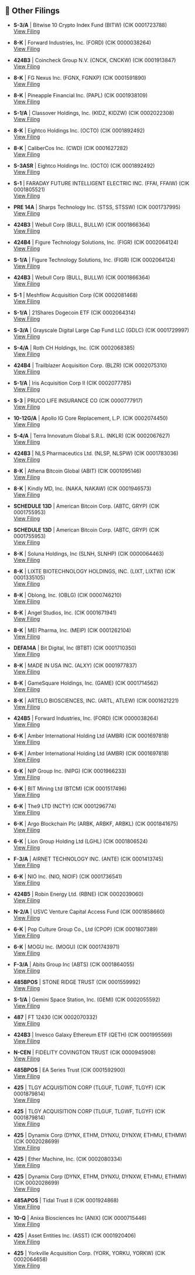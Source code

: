 ## 📁 Other Filings

- **S-3/A** | Bitwise 10 Crypto Index Fund  (BITW)  (CIK 0001723788)  
  [View Filing](https://www.sec.gov/Archives/edgar/data/1723788/000121390025086574/0001213900-25-086574-index.htm)

- **8-K** | Forward Industries, Inc.  (FORD)  (CIK 0000038264)  
  [View Filing](https://www.sec.gov/Archives/edgar/data/38264/000168316825006838/0001683168-25-006838-index.htm)

- **424B3** | Coincheck Group N.V.  (CNCK, CNCKW)  (CIK 0001913847)  
  [View Filing](https://www.sec.gov/Archives/edgar/data/1913847/000121390025086398/0001213900-25-086398-index.htm)

- **8-K** | FG Nexus Inc.  (FGNX, FGNXP)  (CIK 0001591890)  
  [View Filing](https://www.sec.gov/Archives/edgar/data/1591890/000164117225027004/0001641172-25-027004-index.htm)

- **8-K** | Pineapple Financial Inc.  (PAPL)  (CIK 0001938109)  
  [View Filing](https://www.sec.gov/Archives/edgar/data/1938109/000164117225027066/0001641172-25-027066-index.htm)

- **S-1/A** | Classover Holdings, Inc.  (KIDZ, KIDZW)  (CIK 0002022308)  
  [View Filing](https://www.sec.gov/Archives/edgar/data/2022308/000147793225006650/0001477932-25-006650-index.htm)

- **8-K** | Eightco Holdings Inc.  (OCTO)  (CIK 0001892492)  
  [View Filing](https://www.sec.gov/Archives/edgar/data/1892492/000149315225013003/0001493152-25-013003-index.htm)

- **8-K** | CaliberCos Inc.  (CWD)  (CIK 0001627282)  
  [View Filing](https://www.sec.gov/Archives/edgar/data/1627282/000110465925088692/0001104659-25-088692-index.htm)

- **S-3ASR** | Eightco Holdings Inc.  (OCTO)  (CIK 0001892492)  
  [View Filing](https://www.sec.gov/Archives/edgar/data/1892492/000149315225013022/0001493152-25-013022-index.htm)

- **S-1** | FARADAY FUTURE INTELLIGENT ELECTRIC INC.  (FFAI, FFAIW)  (CIK 0001805521)  
  [View Filing](https://www.sec.gov/Archives/edgar/data/1805521/000121390025086823/0001213900-25-086823-index.htm)

- **PRE 14A** | Sharps Technology Inc.  (STSS, STSSW)  (CIK 0001737995)  
  [View Filing](https://www.sec.gov/Archives/edgar/data/1737995/000149315225012933/0001493152-25-012933-index.htm)

- **424B3** | Webull Corp  (BULL, BULLW)  (CIK 0001866364)  
  [View Filing](https://www.sec.gov/Archives/edgar/data/1866364/000121390025086891/0001213900-25-086891-index.htm)

- **424B4** | Figure Technology Solutions, Inc.  (FIGR)  (CIK 0002064124)  
  [View Filing](https://www.sec.gov/Archives/edgar/data/2064124/000206412425000013/0002064124-25-000013-index.htm)

- **S-1/A** | Figure Technology Solutions, Inc.  (FIGR)  (CIK 0002064124)  
  [View Filing](https://www.sec.gov/Archives/edgar/data/2064124/000162828025041837/0001628280-25-041837-index.htm)

- **424B3** | Webull Corp  (BULL, BULLW)  (CIK 0001866364)  
  [View Filing](https://www.sec.gov/Archives/edgar/data/1866364/000121390025086889/0001213900-25-086889-index.htm)

- **S-1** | Meshflow Acquisition Corp  (CIK 0002081468)  
  [View Filing](https://www.sec.gov/Archives/edgar/data/2081468/000121390025086601/0001213900-25-086601-index.htm)

- **S-1/A** | 21Shares Dogecoin ETF  (CIK 0002064314)  
  [View Filing](https://www.sec.gov/Archives/edgar/data/2064314/000121390025086537/0001213900-25-086537-index.htm)

- **S-3/A** | Grayscale Digital Large Cap Fund LLC  (GDLC)  (CIK 0001729997)  
  [View Filing](https://www.sec.gov/Archives/edgar/data/1729997/000095017025114216/0000950170-25-114216-index.htm)

- **S-4/A** | Roth CH Holdings, Inc.  (CIK 0002068385)  
  [View Filing](https://www.sec.gov/Archives/edgar/data/2068385/000182912625007294/0001829126-25-007294-index.htm)

- **424B4** | Trailblazer Acquisition Corp.  (BLZR)  (CIK 0002075310)  
  [View Filing](https://www.sec.gov/Archives/edgar/data/2075310/000121390025086656/0001213900-25-086656-index.htm)

- **S-1/A** | Iris Acquisition Corp II  (CIK 0002077785)  
  [View Filing](https://www.sec.gov/Archives/edgar/data/2077785/000118518525001166/0001185185-25-001166-index.htm)

- **S-3** | PRUCO LIFE INSURANCE CO  (CIK 0000777917)  
  [View Filing](https://www.sec.gov/Archives/edgar/data/777917/000077791725000119/0000777917-25-000119-index.htm)

- **10-12G/A** | Apollo IG Core Replacement, L.P.  (CIK 0002074450)  
  [View Filing](https://www.sec.gov/Archives/edgar/data/2074450/000119312525201413/0001193125-25-201413-index.htm)

- **S-4/A** | Terra Innovatum Global S.R.L.  (NKLR)  (CIK 0002067627)  
  [View Filing](https://www.sec.gov/Archives/edgar/data/2067627/000121390025086741/0001213900-25-086741-index.htm)

- **424B3** | NLS Pharmaceutics Ltd.  (NLSP, NLSPW)  (CIK 0001783036)  
  [View Filing](https://www.sec.gov/Archives/edgar/data/1783036/000121390025086600/0001213900-25-086600-index.htm)

- **8-K** | Athena Bitcoin Global  (ABIT)  (CIK 0001095146)  
  [View Filing](https://www.sec.gov/Archives/edgar/data/1095146/000168316825006824/0001683168-25-006824-index.htm)

- **8-K** | Kindly MD, Inc.  (NAKA, NAKAW)  (CIK 0001946573)  
  [View Filing](https://www.sec.gov/Archives/edgar/data/1946573/000121390025086336/0001213900-25-086336-index.htm)

- **SCHEDULE 13D** | American Bitcoin Corp.  (ABTC, GRYP)  (CIK 0001755953)  
  [View Filing](https://www.sec.gov/Archives/edgar/data/1755953/000095017025114068/0000950170-25-114068-index.htm)

- **SCHEDULE 13D** | American Bitcoin Corp.  (ABTC, GRYP)  (CIK 0001755953)  
  [View Filing](https://www.sec.gov/Archives/edgar/data/1755953/000095017025114071/0000950170-25-114071-index.htm)

- **8-K** | Soluna Holdings, Inc  (SLNH, SLNHP)  (CIK 0000064463)  
  [View Filing](https://www.sec.gov/Archives/edgar/data/64463/000149315225013038/0001493152-25-013038-index.htm)

- **8-K** | LIXTE BIOTECHNOLOGY HOLDINGS, INC.  (LIXT, LIXTW)  (CIK 0001335105)  
  [View Filing](https://www.sec.gov/Archives/edgar/data/1335105/000164117225027109/0001641172-25-027109-index.htm)

- **8-K** | Oblong, Inc.  (OBLG)  (CIK 0000746210)  
  [View Filing](https://www.sec.gov/Archives/edgar/data/746210/000143774925028846/0001437749-25-028846-index.htm)

- **8-K** | Angel Studios, Inc.  (CIK 0001671941)  
  [View Filing](https://www.sec.gov/Archives/edgar/data/1671941/000110465925088826/0001104659-25-088826-index.htm)

- **8-K** | MEI Pharma, Inc.  (MEIP)  (CIK 0001262104)  
  [View Filing](https://www.sec.gov/Archives/edgar/data/1262104/000126210425000009/0001262104-25-000009-index.htm)

- **DEFA14A** | Bit Digital, Inc  (BTBT)  (CIK 0001710350)  
  [View Filing](https://www.sec.gov/Archives/edgar/data/1710350/000121390025086898/0001213900-25-086898-index.htm)

- **8-K** | MADE IN USA INC.  (ALXY)  (CIK 0001977837)  
  [View Filing](https://www.sec.gov/Archives/edgar/data/1977837/000168316825006810/0001683168-25-006810-index.htm)

- **8-K** | GameSquare Holdings, Inc.  (GAME)  (CIK 0001714562)  
  [View Filing](https://www.sec.gov/Archives/edgar/data/1714562/000164117225027096/0001641172-25-027096-index.htm)

- **8-K** | ARTELO BIOSCIENCES, INC.  (ARTL, ATLEW)  (CIK 0001621221)  
  [View Filing](https://www.sec.gov/Archives/edgar/data/1621221/000164033425001660/0001640334-25-001660-index.htm)

- **424B5** | Forward Industries, Inc.  (FORD)  (CIK 0000038264)  
  [View Filing](https://www.sec.gov/Archives/edgar/data/38264/000168316825006851/0001683168-25-006851-index.htm)

- **6-K** | Amber International Holding Ltd  (AMBR)  (CIK 0001697818)  
  [View Filing](https://www.sec.gov/Archives/edgar/data/1697818/000110465925088887/0001104659-25-088887-index.htm)

- **6-K** | Amber International Holding Ltd  (AMBR)  (CIK 0001697818)  
  [View Filing](https://www.sec.gov/Archives/edgar/data/1697818/000110465925088894/0001104659-25-088894-index.htm)

- **6-K** | NIP Group Inc.  (NIPG)  (CIK 0001966233)  
  [View Filing](https://www.sec.gov/Archives/edgar/data/1966233/000149315225012958/0001493152-25-012958-index.htm)

- **6-K** | BIT Mining Ltd  (BTCM)  (CIK 0001517496)  
  [View Filing](https://www.sec.gov/Archives/edgar/data/1517496/000110465925089238/0001104659-25-089238-index.htm)

- **6-K** | The9 LTD  (NCTY)  (CIK 0001296774)  
  [View Filing](https://www.sec.gov/Archives/edgar/data/1296774/000110465925089291/0001104659-25-089291-index.htm)

- **6-K** | Argo Blockchain Plc  (ARBK, ARBKF, ARBKL)  (CIK 0001841675)  
  [View Filing](https://www.sec.gov/Archives/edgar/data/1841675/000165495425010573/0001654954-25-010573-index.htm)

- **6-K** | Lion Group Holding Ltd  (LGHL)  (CIK 0001806524)  
  [View Filing](https://www.sec.gov/Archives/edgar/data/1806524/000121390025086681/0001213900-25-086681-index.htm)

- **F-3/A** | AIRNET TECHNOLOGY INC.  (ANTE)  (CIK 0001413745)  
  [View Filing](https://www.sec.gov/Archives/edgar/data/1413745/000121390025086875/0001213900-25-086875-index.htm)

- **6-K** | NIO Inc.  (NIO, NIOIF)  (CIK 0001736541)  
  [View Filing](https://www.sec.gov/Archives/edgar/data/1736541/000110465925088824/0001104659-25-088824-index.htm)

- **424B5** | Robin Energy Ltd.  (RBNE)  (CIK 0002039060)  
  [View Filing](https://www.sec.gov/Archives/edgar/data/2039060/000114036125034608/0001140361-25-034608-index.htm)

- **N-2/A** | USVC Venture Capital Access Fund  (CIK 0001858660)  
  [View Filing](https://www.sec.gov/Archives/edgar/data/1858660/000141057825002097/0001410578-25-002097-index.htm)

- **6-K** | Pop Culture Group Co., Ltd  (CPOP)  (CIK 0001807389)  
  [View Filing](https://www.sec.gov/Archives/edgar/data/1807389/000121390025086393/0001213900-25-086393-index.htm)

- **6-K** | MOGU Inc.  (MOGU)  (CIK 0001743971)  
  [View Filing](https://www.sec.gov/Archives/edgar/data/1743971/000095017025114088/0000950170-25-114088-index.htm)

- **F-3/A** | Abits Group Inc  (ABTS)  (CIK 0001864055)  
  [View Filing](https://www.sec.gov/Archives/edgar/data/1864055/000164117225027133/0001641172-25-027133-index.htm)

- **485BPOS** | STONE RIDGE TRUST  (CIK 0001559992)  
  [View Filing](https://www.sec.gov/Archives/edgar/data/1559992/000119312525201412/0001193125-25-201412-index.htm)

- **S-1/A** | Gemini Space Station, Inc.  (GEMI)  (CIK 0002055592)  
  [View Filing](https://www.sec.gov/Archives/edgar/data/2055592/000110465925088829/0001104659-25-088829-index.htm)

- **487** | FT 12430  (CIK 0002070332)  
  [View Filing](https://www.sec.gov/Archives/edgar/data/2070332/000144554625006094/0001445546-25-006094-index.htm)

- **424B3** | Invesco Galaxy Ethereum ETF  (QETH)  (CIK 0001995569)  
  [View Filing](https://www.sec.gov/Archives/edgar/data/1995569/000119312525200177/0001193125-25-200177-index.htm)

- **N-CEN** | FIDELITY COVINGTON TRUST  (CIK 0000945908)  
  [View Filing](https://www.sec.gov/Archives/edgar/data/945908/000175272425214106/0001752724-25-214106-index.htm)

- **485BPOS** | EA Series Trust  (CIK 0001592900)  
  [View Filing](https://www.sec.gov/Archives/edgar/data/1592900/000159290025002612/0001592900-25-002612-index.htm)

- **425** | TLGY ACQUISITION CORP  (TLGUF, TLGWF, TLGYF)  (CIK 0001879814)  
  [View Filing](https://www.sec.gov/Archives/edgar/data/1879814/000121390025086376/0001213900-25-086376-index.htm)

- **425** | TLGY ACQUISITION CORP  (TLGUF, TLGWF, TLGYF)  (CIK 0001879814)  
  [View Filing](https://www.sec.gov/Archives/edgar/data/1879814/000121390025086612/0001213900-25-086612-index.htm)

- **425** | Dynamix Corp  (DYNX, ETHM, DYNXU, DYNXW, ETHMU, ETHMW)  (CIK 0002028699)  
  [View Filing](https://www.sec.gov/Archives/edgar/data/2028699/000121390025086837/0001213900-25-086837-index.htm)

- **425** | Ether Machine, Inc.  (CIK 0002080334)  
  [View Filing](https://www.sec.gov/Archives/edgar/data/2080334/000121390025086536/0001213900-25-086536-index.htm)

- **425** | Dynamix Corp  (DYNX, ETHM, DYNXU, DYNXW, ETHMU, ETHMW)  (CIK 0002028699)  
  [View Filing](https://www.sec.gov/Archives/edgar/data/2028699/000121390025086546/0001213900-25-086546-index.htm)

- **485APOS** | Tidal Trust II  (CIK 0001924868)  
  [View Filing](https://www.sec.gov/Archives/edgar/data/1924868/000199937125013013/0001999371-25-013013-index.htm)

- **10-Q** | Anixa Biosciences Inc  (ANIX)  (CIK 0000715446)  
  [View Filing](https://www.sec.gov/Archives/edgar/data/715446/000149315225013000/0001493152-25-013000-index.htm)

- **425** | Asset Entities Inc.  (ASST)  (CIK 0001920406)  
  [View Filing](https://www.sec.gov/Archives/edgar/data/1920406/000095010325011472/0000950103-25-011472-index.htm)

- **425** | Yorkville Acquisition Corp.  (YORK, YORKU, YORKW)  (CIK 0002064658)  
  [View Filing](https://www.sec.gov/Archives/edgar/data/2064658/000110465925089076/0001104659-25-089076-index.htm)

